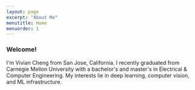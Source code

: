 ```yaml
---
layout: page
excerpt: "About Me"
menutitle: Home
menuorder: 1
---
```


### Welcome! 
I'm Vivian Cheng from San Jose, California. 
I recently graduated from Carnegie Mellon University with
a bachelor's and master's in Electrical & Computer Engineering. My
interests lie in deep learning, computer vision, and 
ML infrastructure.


